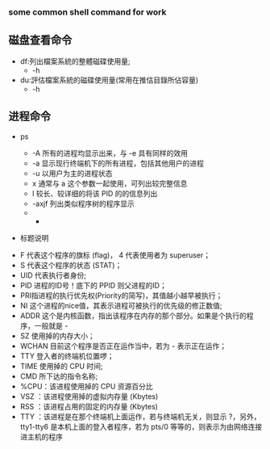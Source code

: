 ### some common shell command for work

## 磁盘查看命令
- df:列出檔案系統的整體磁碟使用量;
    - -h
- du:評估檔案系統的磁碟使用量(常用在推估目錄所佔容量)
    - -h
    
## 进程命令

- ps 
    - -A 所有的进程均显示出来，与 -e 具有同样的效用
    - -a 显示现行终端机下的所有进程，包括其他用户的进程
    - -u 以用户为主的进程状态 
    - x 通常与 a 这个参数一起使用，可列出较完整信息
    - l 较长、较详细的将该 PID 的的信息列出
    - -axjf 列出类似程序树的程序显示
    - -
    
- 标题说明
* F 代表这个程序的旗标 (flag)， 4 代表使用者为 superuser；
* S 代表这个程序的状态 (STAT)；
* UID 代表执行者身份;
* PID 进程的ID号！底下的 PPID 则父进程的ID；
* PRI指进程的执行优先权(Priority的简写)，其值越小越早被执行；
* NI 这个进程的nice值，其表示进程可被执行的优先级的修正数值;
* ADDR 这个是内核函数，指出该程序在内存的那个部分。如果是个执行的程序，一般就是 - 
* SZ 使用掉的内存大小；
* WCHAN 目前这个程序是否正在运作当中，若为 - 表示正在运作；
* TTY 登入者的终端机位置啰；
* TIME 使用掉的 CPU 时间;
* CMD 所下达的指令名称; 
* %CPU：该进程使用掉的 CPU 资源百分比
* VSZ ：该进程使用掉的虚拟内存量 (Kbytes)
* RSS ：该进程占用的固定的内存量 (Kbytes)
* TTY ：该进程是在那个终端机上面运作，若与终端机无关，则显示 ?，另外， tty1-tty6 是本机上面的登入者程序，若为 pts/0 等等的，则表示为由网络连接进主机的程序


